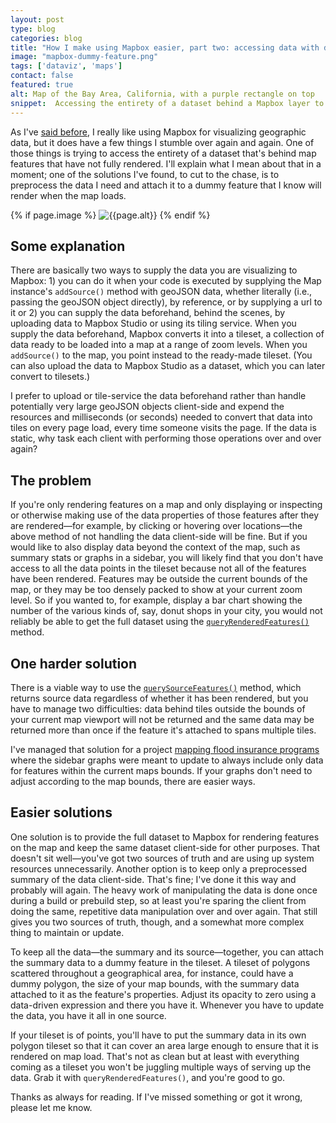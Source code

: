 ```yaml
---
layout: post
type: blog
categories: blog
title: "How I make using Mapbox easier, part two: accessing data with dummy features"
image: "mapbox-dummy-feature.png"
tags: ['dataviz', 'maps']
contact: false
featured: true
alt: Map of the Bay Area, California, with a purple rectangle on top
snippet:  Accessing the entirety of a dataset behind a Mapbox layer to display summaries of it is hard; one solution is to attach preprocessed data to a dummy feature and use that instead.
---
```


As I've [said before](/blog/2020/12/29/mapbox/), I really like using Mapbox for visualizing geographic data, but it does have a few things I stumble over again and again. One of those things is trying to access the entirety of a dataset that's behind map features that have not fully rendered. I'll explain what I mean about that in a moment; one of the solutions I've found, to cut to the chase, is to preprocess the data I need and attach it to a dummy feature that I know will render when the map loads.

 {% if page.image %} 
  <img class="page-image {% if page.type == 'project' %}project-image{% endif %}" src="/assets/{{ page.image }}" alt="{{page.alt}}"/>
{% endif %}

## Some explanation
There are basically two ways to supply the data you are visualizing to Mapbox: 1) you can do it when your code is executed by supplying the Map instance's `addSource()` method with geoJSON data, whether literally (i.e., passing the geoJSON object directly), by reference, or by supplying a url to it or 2) you can supply the data beforehand, behind the scenes, by uploading data to Mapbox Studio or using its tiling service. When you supply the data beforehand, Mapbox converts it into a tileset, a collection of data ready to be loaded into a map at a range of zoom levels. When you `addSource()` to the map, you point instead to the ready-made tileset. (You can also upload the data to Mapbox Studio as a dataset, which you can later convert to tilesets.)

I prefer to upload or tile-service the data beforehand rather than handle potentially very large geoJSON objects client-side and expend the resources and milliseconds (or seconds) needed to convert that data into tiles on every page load, every time someone visits the page. If the data is static, why task each client with performing those operations over and over again?

## The problem
If you're only rendering features on a map and only displaying or inspecting or otherwise making use of the data properties of those features after they are rendered—for example, by clicking or hovering over locations—the above method of not handling the data client-side will be fine. But if you would like to also display data beyond the context of the map, such as summary stats or graphs in a sidebar, you will likely find that you don't have access to all the data points in the tileset because not all of the features have been rendered. Features may be outside the current bounds of the map, or they may be too densely packed to show at your current zoom level. So if you wanted to, for example, display a bar chart showing the number of the various kinds of, say, donut shops in your city, you would not reliably be able to get the full dataset using the [`queryRenderedFeatures()`](https://docs.mapbox.com/mapbox-gl-js/api/map/#map#queryrenderedfeatures) method. 

## One harder solution
There is a viable way to use the [`querySourceFeatures()`](https://docs.mapbox.com/mapbox-gl-js/api/map/#map#queryrenderedfeatures) method, which returns source data regardless of whether it has been rendered, but you have to manage two difficulties: data behind tiles outside the bounds of your current map viewport will not be returned and the same data may be returned more than once if the feature it's attached to spans multiple tiles.

I've managed that solution for a project [mapping flood insurance programs](project/2018/04/04/flood-insurance-map/) where the sidebar graphs were meant to update to always include only data for features within the current maps bounds. If your graphs don't need to adjust according to the map bounds, there are easier ways.


## Easier solutions
One solution is to provide the full dataset to Mapbox for rendering features on the map and keep the same dataset client-side for other purposes. That doesn't sit well—you've got two sources of truth and are using up system resources unnecessarily. Another option is to keep only a preprocessed summary of the data client-side. That's fine; I've done it this way and probably will again. The heavy work of manipulating the data is done once during a build or prebuild step, so at least you're sparing the client from doing the same, repetitive data manipulation over and over again. That still gives you two sources of truth, though, and a somewhat more complex thing to maintain or update.

To keep all the data—the summary and its source—together, you can attach the summary data to a dummy feature in the tileset. A tileset of polygons scattered throughout a geographical area, for instance, could have a dummy polygon, the size of your map bounds, with the summary data attached to it as the feature's properties. Adjust its opacity to zero using a data-driven expression and there you have it. Whenever you have to update the data, you have it all in one source.

If your tileset is of points, you'll have to put the summary data in its own polygon tileset so that it can cover an area large enough to ensure that it is rendered on map load. That's not as clean but at least with everything coming as a tileset you won't be juggling multiple ways of serving up the data. Grab it with `queryRenderedFeatures()`, and you're good to go.

Thanks as always for reading. If I've missed something or got it wrong, please let me know.